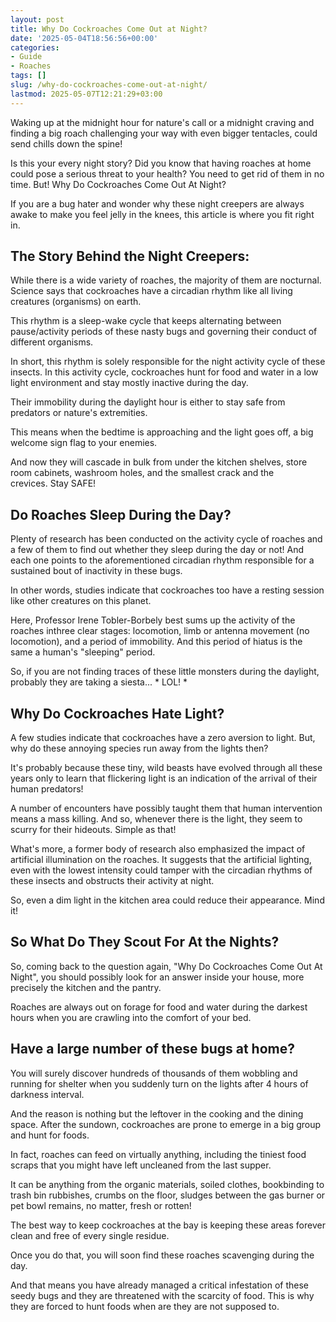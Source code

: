 ```yaml
---
layout: post
title: Why Do Cockroaches Come Out at Night?
date: '2025-05-04T18:56:56+00:00'
categories:
- Guide
- Roaches
tags: []
slug: /why-do-cockroaches-come-out-at-night/
lastmod: 2025-05-07T12:21:29+03:00
---
```


Waking up at the midnight hour for nature's call or a midnight craving and finding a big roach challenging your way with even bigger tentacles, could send chills down the spine!

Is this your every night story? Did you know that having roaches at home could pose a serious threat to your health? You need to get rid of them in no time. But! Why Do Cockroaches Come Out At Night?

If you are a bug hater and wonder why these night creepers are always awake to make you feel jelly in the knees, this article is where you fit right in.
## The Story Behind the Night Creepers:
While there is a wide variety of roaches, the majority of them are nocturnal. Science says that cockroaches have a circadian rhythm like all living creatures (organisms) on earth.

This rhythm is a sleep-wake cycle that keeps alternating between pause/activity periods of these nasty bugs and governing their conduct of different organisms.

In short, this rhythm is solely responsible for the night activity cycle of these insects. In this activity cycle, cockroaches hunt for food and water in a low light environment and stay mostly inactive during the day.

Their immobility during the daylight hour is either to stay safe from predators or nature's extremities.

This means when the bedtime is approaching and the light goes off, a big welcome sign flag to your enemies.

And now they will cascade in bulk from under the kitchen shelves, store room cabinets, washroom holes, and the smallest crack and the crevices. Stay SAFE!
## Do Roaches Sleep During the Day?
Plenty of research has been conducted on the activity cycle of roaches and a few of them to find out whether they sleep during the day or not! And each one points to the aforementioned circadian rhythm responsible for a sustained bout of inactivity in these bugs.

In other words, studies indicate that cockroaches too have a resting session like other creatures on this planet.

Here, Professor Irene Tobler-Borbely best sums up the activity of the roaches inthree clear stages: locomotion, limb or antenna movement (no locomotion), and a period of immobility. And this period of hiatus is the same a human's "sleeping" period.

So, if you are not finding traces of these little monsters during the daylight, probably they are taking a siesta... * LOL! *
## Why Do Cockroaches Hate Light?
A few studies indicate that cockroaches have a zero aversion to light. But, why do these annoying species run away from the lights then?

It's probably because these tiny, wild beasts have evolved through all these years only to learn that flickering light is an indication of the arrival of their human predators!

A number of encounters have possibly taught them that human intervention means a mass killing. And so, whenever there is the light, they seem to scurry for their hideouts. Simple as that!

What's more, a former body of research also emphasized the impact of artificial illumination on the roaches. It suggests that the artificial lighting, even with the lowest intensity could tamper with the circadian rhythms of these insects and obstructs their activity at night.

So, even a dim light in the kitchen area could reduce their appearance. Mind it!
## So What Do They Scout For At the Nights?
So, coming back to the question again, "Why Do Cockroaches Come Out At Night", you should possibly look for an answer inside your house, more precisely the kitchen and the pantry.

Roaches are always out on forage for food and water during the darkest hours when you are crawling into the comfort of your bed.
## Have a large number of these bugs at home?
You will surely discover hundreds of thousands of them wobbling and running for shelter when you suddenly turn on the lights after 4 hours of darkness interval.

And the reason is nothing but the leftover in the cooking and the dining space. After the sundown, cockroaches are prone to emerge in a big group and hunt for foods.

In fact, roaches can feed on virtually anything, including the tiniest food scraps that you might have left uncleaned from the last supper.

It can be anything from the organic materials, soiled clothes, bookbinding to trash bin rubbishes, crumbs on the floor, sludges between the gas burner or pet bowl remains, no matter, fresh or rotten!

The best way to keep cockroaches at the bay is keeping these areas forever clean and free of every single residue.

Once you do that, you will soon find these roaches scavenging during the day.

And that means you have already managed a critical infestation of these seedy bugs and they are threatened with the scarcity of food. This is why they are forced to hunt foods when are they are not supposed to.

